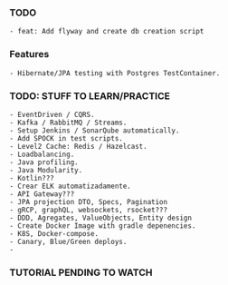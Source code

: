 ### TODO
    - feat: Add flyway and create db creation script




### Features
    - Hibernate/JPA testing with Postgres TestContainer.



### TODO: STUFF TO LEARN/PRACTICE
    - EventDriven / CQRS.
    - Kafka / RabbitMQ / Streams.
    - Setup Jenkins / SonarQube automatically.
    - Add SPOCK in test scripts.
    - Level2 Cache: Redis / Hazelcast.
    - Loadbalancing.
    - Java profiling.
    - Java Modularity.
    - Kotlin???
    - Crear ELK automatizadamente.
    - API Gateway???
    - JPA projection DTO, Specs, Pagination
    - gRCP, graphQL, websockets, rsocket???
    - DDD, Agregates, ValueObjects, Entity design
    - Create Docker Image with gradle depenencies.
    - K8S, Docker-compose.
    - Canary, Blue/Green deploys.
    - 


### TUTORIAL PENDING TO WATCH



